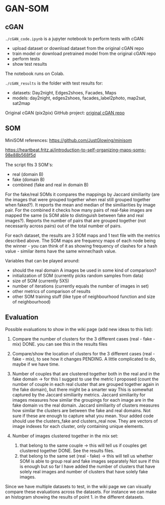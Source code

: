 # GAN-SOM

## cGAN
`./cGAN_code.ipynb` is a jupyter notebook to perform tests with cGAN:
- upload dataset or download dataset from the original cGAN repo
- train model or download pretrained model from the original cGAN repo
- perform tests
- show test results 

The notebook runs on Colab.

`./cGAN_results` is the folder with test results for:
- datasets: Day2night, Edges2shoes, Facades, Maps
- models: day2night, edges2shoes, facades_label2photo, map2sat, sat2map

Original cGAN (pix2pix) GitHub project: [original cGAN repo](https://github.com/junyanz/pytorch-CycleGAN-and-pix2pix)

## SOM

MiniSOM references:
https://github.com/JustGlowing/minisom

https://heartbeat.fritz.ai/introduction-to-self-organizing-maps-soms-98e88b568f5d

The script fits 3 SOM's:
- real (domain B)
- fake (domain B)
- combined (fake and real in domain B)

For the fake/real SOMs it compares the mappings by Jaccard similiarity (are the images that were grouped together when real still grouped together when faked?). It reports the mean and median of the similiarities by image pair.
For the combined it checks how many pairs of real-fake images are mapped the same (is SOM able to distinguish between fake and real images?). Reports the number of pairs that are grouped together (not necessarily across pairs) out of the total number of pairs. 

For each dataset, the results are 3 SOM maps and 1 text file with the metrics described above. The SOM maps are frequency maps of each 
node being the winner - you can think of it as showing frequency of clashes for a hash value - similar items have the same winner/hash value. 

Variables that can be played around:
- should the real domain A images be used in some kind of comparison?
- initialization of SOM (currently picks random samples from data)
- size of SOM (currently 5X5)
- number of iterations (currently equals the number of images in set)
- other metrics of comparison of results
- other SOM training stuff (like type of neighbourhood function and size of neighbourhood)


## Evaluation

Possible evaluations to show in the wiki page (add new ideas to this list):
1. Compare the number of clusters for the 3 different cases (real - fake - mix)
DONE. you can see this in the results files

2. Compare/show the location of clusters for the 3 different cases (real - fake - mix), to see how it changes
PENDING. A little complicated to do, maybe if we have time.

3. Number of couples that are clustered together both in the real and in the fake domain -> for this I suggest to use the metric I proposed (count the number of couple in each real cluster that are grouped together again in the fake domain), but there might be a smarter way
This is somewhat captured by the Jaccard similiarity metrics.
Jaccard similiarity for images measures how similar the groupings for each image are in the fake domain vs the real domain.
Jaccard similiarity of clusters measures how similar the clusters are between the fake and real domains. 
Not sure if these are enough to capture what you mean. Your added code should use the clusters_fake and clusters_real now. They are vectors of image indexes for each cluster, only containing unique elements. 

4. Number of images clustered together in the mix set:
    1. that belong to the same couple -> this will tell us if couples get clustered together
    DONE. See the results files.
    2. that belong to the same set (real - fake) -> this will tell us whether SOM is able to group real and fake images separately
    Not sure if this is enough but so far I have added the number of clusters that have solely real images and number of clusters that have solely fake images. 

Since we have multiple datasets to test, in the wiki page we can visually compare these evaluations across the datasets. For instance we can make an histogram showing the results of point 1. in the different datasets.

